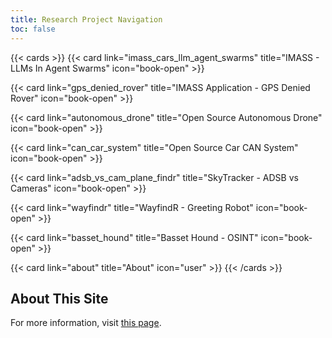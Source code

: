 ```yaml
---
title: Research Project Navigation
toc: false
---
```


{{< cards >}}
  {{< card link="imass_cars_llm_agent_swarms" title="IMASS - LLMs In Agent Swarms" icon="book-open" >}}

  {{< card link="gps_denied_rover" title="IMASS Application - GPS Denied Rover" icon="book-open" >}}

  {{< card link="autonomous_drone" title="Open Source Autonomous Drone" icon="book-open" >}}

  {{< card link="can_car_system" title="Open Source Car CAN System" icon="book-open" >}}

  {{< card link="adsb_vs_cam_plane_findr" title="SkyTracker - ADSB vs Cameras" icon="book-open" >}}

  {{< card link="wayfindr" title="WayfindR - Greeting Robot" icon="book-open" >}}

  {{< card link="basset_hound" title="Basset Hound - OSINT" icon="book-open" >}}

  {{< card link="about" title="About" icon="user" >}}
{{< /cards >}}

## About This Site

For more information, visit [this page](/research/about).
